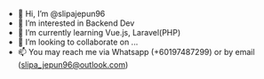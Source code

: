 - 👋 Hi, I’m @slipajepun96
- 👀 I’m interested in Backend Dev
- 🌱 I’m currently learning Vue.js, Laravel(PHP)
- 💞️ I’m looking to collaborate on ...
- 📫 You may reach me via Whatsapp (+60197487299) or by email (slipa_jepun96@outlook.com)

<!---
slipajepun96/slipajepun96 is a ✨ special ✨ repository because its `README.md` (this file) appears on your GitHub profile.
You can click the Preview link to take a look at your changes.
--->
